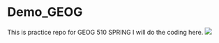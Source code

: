 # Demo_GEOG
This is practice repo for GEOG 510 SPRING
I will do the coding here.
![](https://www.icegif.com/wp-content/uploads/memes-icegif-9.gif)